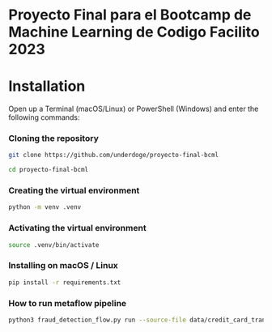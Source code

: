 # Proyecto Final para el Bootcamp de Machine Learning de Codigo Facilito 2023


# Installation
Open up a Terminal (macOS/Linux) or PowerShell (Windows) and enter the following commands:
### Cloning the repository
```sh
git clone https://github.com/underdoge/proyecto-final-bcml

cd proyecto-final-bcml
```
### Creating the virtual environment
```sh
python -m venv .venv
```
### Activating the virtual environment
```sh
source .venv/bin/activate
```
### Installing on macOS / Linux
```sh
pip install -r requirements.txt
```
### How to run metaflow pipeline
```sh
python3 fraud_detection_flow.py run --source-file data/credit_card_transactions-ibm_v2.csv
```